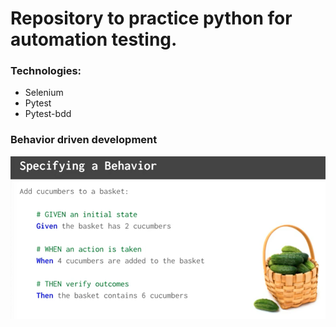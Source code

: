 # Repository to practice python for automation testing.


### Technologies:

- Selenium
- Pytest
- Pytest-bdd

### Behavior driven development

![BDD](resources/images/behavior.png)